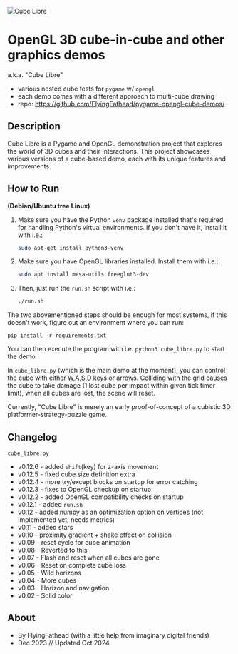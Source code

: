 ![Cube Libre](https://github.com/FlyingFathead/pygame-opengl-polygon-demos/raw/main/cube_libre.jpg)

# OpenGL 3D cube-in-cube and other graphics demos
a.k.a. "Cube Libre" 
- various nested cube tests for `pygame` w/ `opengl`
- each demo comes with a different approach to multi-cube drawing
- repo: https://github.com/FlyingFathead/pygame-opengl-cube-demos/

## Description

Cube Libre is a Pygame and OpenGL demonstration project that explores the world of 3D cubes and their interactions. This project showcases various versions of a cube-based demo, each with its unique features and improvements.

## How to Run

**(Debian/Ubuntu tree Linux)**

1. Make sure you have the Python `venv` package installed that's required for handling Python's virtual environments. If you don't have it, install it with i.e.:

    ```bash
    sudo apt-get install python3-venv
    ```

2. Make sure you have OpenGL libraries installed. Install them with i.e.:

    ```bash
    sudo apt install mesa-utils freeglut3-dev
    ```

2. Then, just run the `run.sh` script with i.e.:

    ```bash
    ./run.sh
    ```

The two abovementioned steps should be enough for most systems, if this doesn't work, figure out an environment where you can run:

    pip install -r requirements.txt

You can then execute the program with i.e. `python3 cube_libre.py` to start the demo. 

In `cube_libre.py` (which is the main demo at the moment), you can control the cube with either W,A,S,D keys or arrows. Colliding with the grid causes the cube to take damage (1 lost cube per impact within given tick timer limit), when all cubes are lost, the scene will reset. 

Currently, "Cube Libre" is merely an early proof-of-concept of a cubistic 3D platformer-strategy-puzzle game.

## Changelog
`cube_libre.py`
- v0.12.6 - added `shift`(key) for z-axis movement
- v0.12.5 - fixed cube size definition extra
- v0.12.4 - more try/except blocks on startup for error catching
- v0.12.3 - fixes to OpenGL checkup on startup
- v0.12.2 - added OpenGL compatibility checks on startup
- v0.12.1 - added `run.sh`
- v0.12 - added numpy as an optimization option on vertices (not implemented yet; needs metrics)
- v0.11 - added stars
- v0.10 - proximity gradient + shake effect on collision
- v0.09 - reset cycle for cube animation
- v0.08 - Reverted to this
- v0.07 - Flash and reset when all cubes are gone
- v0.06 - Reset on complete cube loss
- v0.05 - Wild horizons
- v0.04 - More cubes
- v0.03 - Horizon and navigation
- v0.02 - Solid color

## About
- By FlyingFathead (with a little help from imaginary digital friends)
- Dec 2023 // Updated Oct 2024